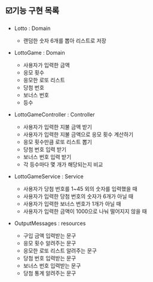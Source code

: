 ## ☑️기능 구현 목록
- Lotto : Domain
  - 랜덤한 숫자 6개를 뽑아 리스트로 저장

- LottoGame : Domain
  - 사용자가 입력한 금액
  - 응모 횟수
  - 응모한 로또 리스트
  - 당첨 번호
  - 보너스 번호
  - 등수

- LottoGameController : Controller
  - 사용자가 입력한 지불 금액 받기
  - 사용자가 입력한 지불 금액으로 응모 횟수 계산하기
  - 응모 횟수만큼 로또 리스트 뽑기
  - 당첨 번호 입력 받기
  - 보너스 번호 입력 받기
  - 각 등수마다 몇 개가 해당되는지 비교

- LottoGameService : Service
  - 사용자가 당첨 번호를 1~45 외의 숫자를 입력했을 때
  - 사용자가 입력한 당첨 번호의 숫자가 6개가 아닐 때
  - 사용자가 입력한 보너스 번호가 1개가 아닐 때
  - 사용자가 입력한 금액이 1000으로 나눠 떨어지지 않을 때

- OutputMessages : resources
  - 구입 금액 입력받는 문구
  - 응모 횟수 알려주는 문구
  - 응모한 로또 리스트 알려주는 문구
  - 당첨 번호 입력받는 문구
  - 보너스 번호 입력받는 문구
  - 당첨 통계 알려주는 문구